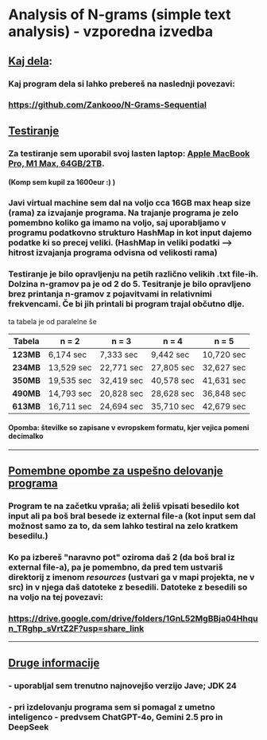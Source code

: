# Analysis of N-grams (simple text analysis) - vzporedna izvedba

## <ins>Kaj dela</ins>:
### Kaj program dela si lahko prebereš na naslednji povezavi:
### https://github.com/Zankooo/N-Grams-Sequential

## <ins> Testiranje </ins>
### Za testiranje sem uporabil svoj lasten laptop: <ins>Apple MacBook Pro, M1 Max, 64GB/2TB</ins>.
#### (Komp sem kupil za 1600eur :) )
### Javi virtual machine sem dal na voljo cca 16GB max heap size (rama) za izvajanje programa. Na trajanje programa je zelo pomembno koliko ga imamo na voljo, saj uporabljamo v programu podatkovno strukturo HashMap in kot input dajemo podatke ki so precej veliki. (HashMap in veliki podatki --> hitrost izvajanja programa odvisna od velikosti rama)</ins>
### Testiranje je bilo opravljenju na petih različno velikih .txt file-ih. Dolzina n-gramov pa je od 2 do 5. Tesitranje je bilo opravljeno brez printanja n-gramov z pojavitvami in relativnimi frekvencami. Če bi jih printali bi program trajal občutno dlje.

ta tabela je od paralelne še

| Tabela    | n = 2      | n = 3      | n = 4      | n = 5      |
|-----------|------------|------------|------------|------------|
| **123MB** | 6,174 sec  | 7,333 sec  | 9,442 sec  | 10,720 sec |
| **234MB** | 13,529 sec | 22,771 sec | 27,805 sec | 32,627 sec |
| **350MB** | 19,535 sec | 32,419 sec | 40,578 sec | 41,631 sec |
| **490MB** | 14,793 sec | 20,828 sec | 28,628 sec | 36,848 sec |
| **613MB** | 16,711 sec | 24,694 sec | 35,710 sec | 42,679 sec |

#### Opomba: številke so zapisane v evropskem formatu, kjer vejica pomeni decimalko

<hr>

## <ins>Pomembne opombe za uspešno delovanje programa</ins>
### Program te na začetku vpraša; ali želiš vpisati besedilo kot input ali pa boš bral besede iz external file-a (kot input sem dal možnost samo za to, da sem lahko testiral na zelo kratkem besedilu.)
### Ko pa izbereš "naravno pot" oziroma daš 2 (da boš bral iz external file-a), pa je pomembno, da pred tem ustvariš direktorij z imenom *resources* (ustvari ga v mapi projekta, ne v src) in v njega daš datoteke z besedili. Datoteke z besedili so na voljo na tej povezavi:
### https://drive.google.com/drive/folders/1GnL52MgBBja04Hhqun_TRghp_sVrtZ2F?usp=share_link

<hr>


## <ins>Druge informacije</ins>
### - uporabljal sem trenutno najnovejšo verzijo Jave; JDK 24
### - pri izdelovanju programa sem si pomagal z umetno inteligenco - predvsem ChatGPT-4o, Gemini 2.5 pro in DeepSeek

